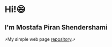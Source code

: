 # Hi!😄
## I'm Mostafa Piran Shendershami 
⚡My simple web page [repository](https://github.com/mostafapiran/S_webpage).⚡


<!--
**mostafapiran/mostafapiran** is a ✨ _special_ ✨ repository because its `README.md` (this file) appears on your GitHub profile.

Here are some ideas to get you started:

- 🔭 I’m currently working on ...
- 🌱 I’m currently learning ...
- 👯 I’m looking to collaborate on ...
- 🤔 I’m looking for help with ...
- 💬 Ask me about ...
- 📫 How to reach me: ...
- 😄 Pronouns: ...
- ⚡ Fun fact: ...
-->
